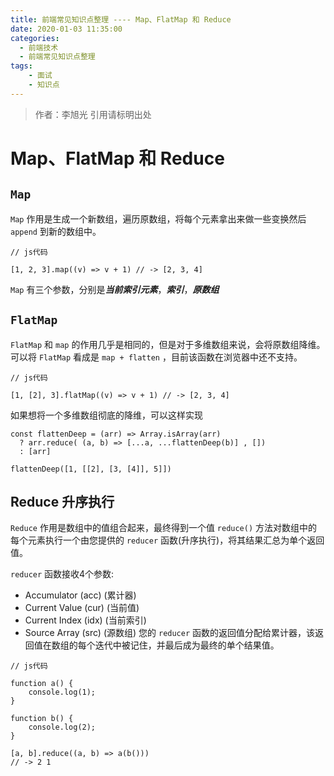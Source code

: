 ```yaml
---
title: 前端常见知识点整理 ---- Map、FlatMap 和 Reduce
date: 2020-01-03 11:35:00
categories: 
  - 前端技术
  - 前端常见知识点整理
tags: 
	- 面试
	- 知识点
---
```

> 作者：李旭光
> 引用请标明出处


# Map、FlatMap 和 Reduce
## `Map`
`Map` 作用是生成一个新数组，遍历原数组，将每个元素拿出来做一些变换然后 `append` 到新的数组中。

```
// js代码

[1, 2, 3].map((v) => v + 1) // -> [2, 3, 4]
```
`Map` 有三个参数，分别是***当前索引元素***，***索引***，***原数组***
## `FlatMap`
`FlatMap` 和 `map` 的作用几乎是相同的，但是对于多维数组来说，会将原数组降维。可以将 `FlatMap` 看成是 `map + flatten` ，目前该函数在浏览器中还不支持。


```
// js代码

[1, [2], 3].flatMap((v) => v + 1) // -> [2, 3, 4]
```
如果想将一个多维数组彻底的降维，可以这样实现

```
const flattenDeep = (arr) => Array.isArray(arr)
  ? arr.reduce( (a, b) => [...a, ...flattenDeep(b)] , [])
  : [arr]

flattenDeep([1, [[2], [3, [4]], 5]])
```

## Reduce 升序执行
`Reduce` 作用是数组中的值组合起来，最终得到一个值
`reduce()` 方法对数组中的每个元素执行一个由您提供的 `reducer` 函数(升序执行)，将其结果汇总为单个返回值。

`reducer` 函数接收4个参数:

- Accumulator (acc) (累计器)
- Current Value (cur) (当前值)
- Current Index (idx) (当前索引)
- Source Array (src) (源数组)
您的 `reducer` 函数的返回值分配给累计器，该返回值在数组的每个迭代中被记住，并最后成为最终的单个结果值。

```
// js代码

function a() {
    console.log(1);
}

function b() {
    console.log(2);
}

[a, b].reduce((a, b) => a(b()))
// -> 2 1
```